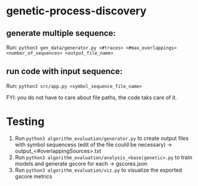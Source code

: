 # genetic-process-discovery

## generate multiple sequence:
Run: `python3 gen_data/generator.py <#traces> <#max_overlappings> <number_of_sequences> <output_file_name>`

## run code with input sequence:
Run: `python3 src/app.py <symbol_sequence_file_name>`

FYI: you do not have to care about file paths, the code taks care of it.


# Testing

1. Run `python3 algorithm_evaluation/generator.py` to create output files with symbol sequencess (edit of the file could be necessary) -> output_<#overlappingSources>.txt
2. Run `python3 algorithm_evaluation/analysis_<base|genetic>.py` to train models and generate gscore for each -> gscores.json
3. Run `python3 algorithm_evaluation/viz.py` to visualize the exported gscore metrics